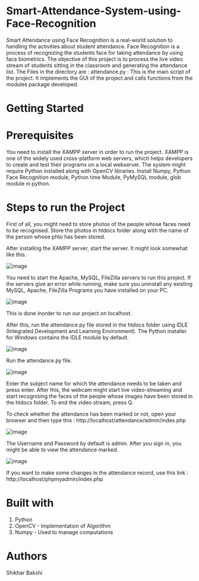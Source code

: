 # Smart-Attendance-System-using-Face-Recognition
Smart Attendance using Face Recognition is a real-world solution to handling the activities about student attendance. Face Recognition is a process of recognizing the students face for taking attendance by using face biometrics. The objective of this project is to process the live video stream of students sitting in the classroom and generating the attendance list. 
The Files in the directory are :
attendance.py : This is the main script of the project. It implements the GUI of the project and calls functions from the modules package developed.
# Getting Started
# Prerequisites
You need to install the XAMPP server in order to run the project. XAMPP is one of the widely used cross-platform web servers, which helps developers to create and test their programs on a local webserver. The system might require Python installed along with OpenCV libraries. Install Numpy, Python Face Recognition module, Python time Module, PyMySQL module, glob module in python.

# Steps to run the Project

First of all, you might need to store photos of the people whose faces need to be recognised. Store the photos in htdocs folder along with the name of the person whose phto has been stored.

After installing the XAMPP server, start the server. It might look somewhat like this.

![image](https://user-images.githubusercontent.com/87305411/171987207-1dc682e6-b7d5-4b89-b3b6-25adb84f671b.png)


You need to start the Apache, MySQL, FileZilla servers to run this project. If the servers give an error while running, make sure you uninstall any existing MySQL, Apache, FileZilla Programs you have installed on your PC.

![image](https://user-images.githubusercontent.com/87305411/171987323-fe69a54a-c478-4d69-8298-cc8c6c63cdd6.png)

This is done inorder to run our project on localhost.

After this, run the attendance.py file stored in the htdocs folder using IDLE (Integrated Development and Learning Environment). The Python installer for Windows contains the IDLE module by default.

![image](https://user-images.githubusercontent.com/87305411/171987668-6adff6de-ba07-4ef0-8fbb-564c8c946ed3.png)

Run the attendance.py file. 

![image](https://user-images.githubusercontent.com/87305411/171987781-5b77dbc8-da6a-4390-99d0-3875e4aabf16.png)

Enter the subject name for which the attendance needs to be taken and press enter. After this, the webcam might start live video-streaming and start recognising the faces of the people whose images have been stored in the htdocs folder. To end the video stream, press Q.

To check whether the attendance has been marked or not, open your browser and then type this : 
http://localhost/attendance/admin/index.php

![image](https://user-images.githubusercontent.com/87305411/171987987-540d2104-7453-46e2-9238-0136f66cb50c.png)

The Username and Password by default is admin. After you sign in, you might be able to view the attendance marked.

![image](https://user-images.githubusercontent.com/87305411/171988032-0383427a-72ae-4ac1-819b-115b5a135776.png)

If you want to make some changes in the attendance record, use this link : 
http://localhost/phpmyadmin/index.php

# Built with
1) Python
2) OpenCV - Implementation of Algorithm
3) Numpy - Used to manage computations

# Authors
Shikhar Bakshi
